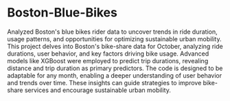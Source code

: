 # Boston-Blue-Bikes
Analyzed Boston's blue bikes rider data to uncover trends in ride duration, usage patterns, and opportunities for optimizing sustainable urban mobility.
This project delves into Boston's bike-share data for October, analyzing ride durations, user behavior, and key factors driving bike usage. Advanced models like XGBoost were employed to predict trip durations, revealing distance and trip duration as primary predictors. The code is designed to be adaptable for any month, enabling a deeper understanding of user behavior and trends over time. These insights can guide strategies to improve bike-share services and encourage sustainable urban mobility.
